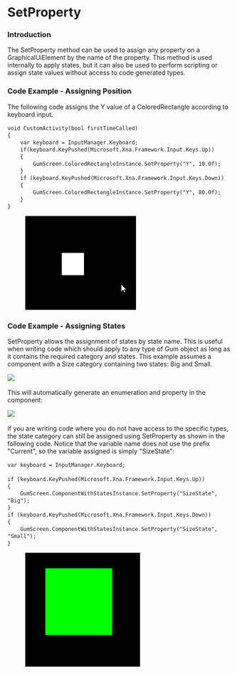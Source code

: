 # SetProperty

### Introduction

The SetProperty method can be used to assign any property on a GraphicalUiElement by the name of the property. This method is used internally to apply states, but it can also be used to perform scripting or assign state values without access to code generated types.

### Code Example - Assigning Position

The following code assigns the Y value of a ColoredRectangle according to keyboard input.

```
void CustomActivity(bool firstTimeCalled)
{
    var keyboard = InputManager.Keyboard;
    if(keyboard.KeyPushed(Microsoft.Xna.Framework.Input.Keys.Up))
    {
        GumScreen.ColoredRectangleInstance.SetProperty("Y", 10.0f);
    }
    if (keyboard.KeyPushed(Microsoft.Xna.Framework.Input.Keys.Down))
    {
        GumScreen.ColoredRectangleInstance.SetProperty("Y", 80.0f);
    }
}
```

<figure><img src="../../../.gitbook/assets/2022-01-08_22-28-18.gif" alt=""><figcaption></figcaption></figure>

### Code Example - Assigning States

SetProperty allows the assignment of states by state name. This is useful when writing code which should apply to any type of Gum object as long as it contains the required category and states. This example assumes a component with a Size category containing two states: Big and Small.

![](../../../.gitbook/assets/2022-01-img\_61da73189b5bd.png)

This will automatically generate an enumeration and property in the component:

![](../../../.gitbook/assets/2022-01-img\_61da7364c4507.png)

If you are writing code where you do not have access to the specific types, the state category can still be assigned using SetProperty as shown in the following code. Notice that the variable name does not use the prefix "Current", so the variable assigned is simply "SizeState":

```
var keyboard = InputManager.Keyboard;

if (keyboard.KeyPushed(Microsoft.Xna.Framework.Input.Keys.Up))
{
    GumScreen.ComponentWithStatesInstance.SetProperty("SizeState", "Big");
}
if (keyboard.KeyPushed(Microsoft.Xna.Framework.Input.Keys.Down))
{
    GumScreen.ComponentWithStatesInstance.SetProperty("SizeState", "Small");
}
```

<figure><img src="../../../.gitbook/assets/2022-01-08_22-39-04.gif" alt=""><figcaption></figcaption></figure>
